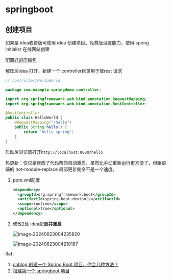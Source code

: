 # springboot

## 创建项目

如果是 idea收费版可使用 idea 创建项目。免费版没这能力，使用 spring initializr 在线网站创建

[配置好的压缩包](https://start.spring.io/#!type=maven-project&language=java&platformVersion=3.3.1&packaging=jar&jvmVersion=17&groupId=com.example&artifactId=springdemo&name=springdemo&description=Demo%20project%20for%20Spring%20Boot&packageName=com.example.springdemo&dependencies=web)

解压后idea 打开，新建一个 controller目录用于放rest 请求

```java
// controller/HelloWorld

package com.example.springdemo.controller;

import org.springframework.web.bind.annotation.RequestMapping;
import org.springframework.web.bind.annotation.RestController;

@RestController
public class HelloWorld {
    @RequestMapping("/hello")
    public String hello() {
        return "hello spring";
    }
}

```

启动后浏览器打开`http://localhost:8080/hello`



热更新：仅仅是修改了代码帮你自动重启，虽然比手动重新运行更方便了，但跟前端的 hot-module-replace 局部更新完全不是一个速度。

1. pom.xml配置

   ```xml
   <dependency>
     <groupId>org.springframework.boot</groupId>
     <artifactId>spring-boot-devtools</artifactId>
     <scope>runtime</scope>
     <optional>true</optional>
   </dependency>
   ```

2. 修改2处 idea配置**并重启**

   ![image-20240623004235820](https://p.ipic.vip/lkts9z.png)

   ![image-20240623004210187](https://p.ipic.vip/z7n7ry.png)

Ref:

1. [cnblog 创建一个 Spring Boot 项目，你会几种方法？](https://www.cnblogs.com/lenve/p/10694456.html)
2. [搭建第一个 springboot 项目](https://javabetter.cn/springboot/initializr.html#%E7%AC%AC%E4%B8%80%E4%B8%AAweb%E9%A1%B9%E7%9B%AE)